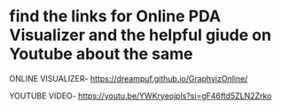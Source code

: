 # find the links for Online PDA Visualizer and the helpful giude on Youtube about the same
ONLINE VISUALIZER-
https://dreampuf.github.io/GraphvizOnline/



YOUTUBE VIDEO-
https://youtu.be/YWKryeojpls?si=gF46ftd5ZLN2Zrko
